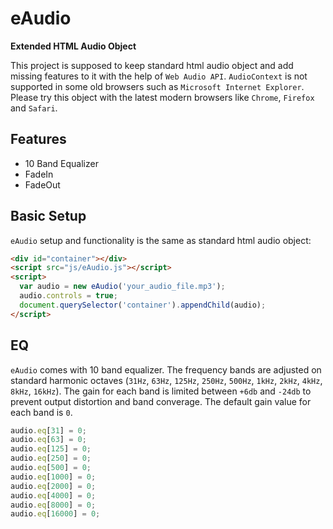 # eAudio
**Extended HTML Audio Object**

This project is supposed to keep standard html audio object and add missing features to it with the help of `Web Audio API`.
`AudioContext` is not supported in some old browsers such as `Microsoft Internet Explorer`. Please try this object with the latest modern browsers like `Chrome`, `Firefox` and `Safari`.

## Features
* 10 Band Equalizer
* FadeIn
* FadeOut

## Basic Setup
`eAudio` setup and functionality is the same as standard html audio object: 
```html
<div id="container"></div>
<script src="js/eAudio.js"></script>
<script>
  var audio = new eAudio('your_audio_file.mp3');
  audio.controls = true;
  document.querySelector('container').appendChild(audio);
</script>
```

## EQ
`eAudio` comes with 10 band equalizer. The frequency bands are adjusted on standard harmonic octaves (`31Hz`, `63Hz`, `125Hz`, `250Hz`, `500Hz`, `1kHz`, `2kHz`, `4kHz`, `8kHz`, `16kHz`). The gain for each band is limited between `+6db` and `-24db` to prevent output distortion and band converage. The default gain value for each band is `0`.
```javascript
audio.eq[31] = 0;
audio.eq[63] = 0;
audio.eq[125] = 0;
audio.eq[250] = 0;
audio.eq[500] = 0;
audio.eq[1000] = 0;
audio.eq[2000] = 0;
audio.eq[4000] = 0;
audio.eq[8000] = 0;
audio.eq[16000] = 0;
```
